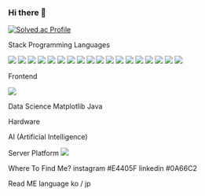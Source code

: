 ### Hi there 👋

[![Solved.ac Profile](http://mazassumnida.wtf/api/v2/generate_badge?boj=Minu)](https://solved.ac/whalsdn1003/)


Stack
Programming Languages

<!-- python -->
<img src="https://img.shields.io/badge/Scss-green?style=flat&logo=Python&logoColor=3776AB"/>

<!-- numpy -->
<img src="https://img.shields.io/badge/Scss-green?style=flat&logo=numpy&logoColor=013243"/>

<!-- vue -->
<img src="https://img.shields.io/badge/Scss-green?style=flat&logo=Vue.js&logoColor=4FC08D"/>

<!-- React -->
<img src="https://img.shields.io/badge/Scss-green?style=flat&logo=React&logoColor=61DAFB"/>

<!-- js -->
<img src="https://img.shields.io/badge/Scss-green?style=flat&logo=Javascript&logoColor=F7DF1E"/>


<!-- arduino -->
<img src="https://img.shields.io/badge/Scss-green?style=flat&logo=Arduino&logoColor=00979D"/>

<!-- Raspberry pi -->
<img src="https://img.shields.io/badge/Scss-green?style=flat&logo=Raspberry pi&logoColor=A22846"/>

<!-- OpenCV -->
<img src="https://img.shields.io/badge/Scss-green?style=flat&logo=OpenCV&logoColor=5C3EE8"/>


<!-- 도커 -->
<img src="https://img.shields.io/badge/Scss-green?style=flat&logo=Docker&logoColor=2496ED"/>

<!-- ncp -->
<img src="https://img.shields.io/badge/Scss-green?style=flat&logo=Naver&logoColor=03C75A"/>

<!-- Classroom -->
<img src="https://img.shields.io/badge/Scss-green?style=flat&logo=Google Classroom&logoColor=0F9D58"/>

<!-- gcp -->
<img src="https://img.shields.io/badge/Scss-green?style=flat&logo=Google Cloud&logoColor=4285F4"/>

<!-- amazon s3 -->
<img src="https://img.shields.io/badge/Scss-green?style=flat&logo=Amazon S3&logoColor=569A31"/>

<!-- amazon ec2 -->
<img src="https://img.shields.io/badge/Scss-green?style=flat&logo=Amazon EC2&logoColor=FF9900"/>

<!-- aws -->
<img src="https://img.shields.io/badge/Scss-green?style=flat&logo=Amazon AWS&logoColor=FF6F00"/>

<!-- tensorflow -->
<img src="https://img.shields.io/badge/Scss-green?style=flat&logo=Tensorflow&logoColor=2496ED"/>

<!-- ncp -->
<img src="https://img.shields.io/badge/Scss-green?style=flat&logo=Docker&logoColor=2496ED"/>

<!-- ncp -->
<img src="https://img.shields.io/badge/Scss-green?style=flat&logo=Docker&logoColor=2496ED"/>


Frontend
<!-- C++ -->
<img src="https://img.shields.io/badge/Scss-green?style=flat&logo='C++'&logoColor=00599C"/>


Data Science
Matplotlib
Java


Hardware

AI (Artificial Intelligence)

Server Platform
<img src="https://img.shields.io/badge/Scss-green?style=flat&logo=Home Assistant&logoColor=41BDF5"/>


Where To Find Me?
instagram #E4405F
linkedin #0A66C2


Read ME language
ko / jp

<!--
**Dev-minu/Dev-minu** is a ✨ _special_ ✨ repository because its `README.md` (this file) appears on your GitHub profile.

Here are some ideas to get you started:

- 🔭 I’m currently working on ...
- 🌱 I’m currently learning ...
- 👯 I’m looking to collaborate on ...
- 🤔 I’m looking for help with ...
- 💬 Ask me about ...
- 📫 How to reach me: ...
- 😄 Pronouns: ...
- ⚡ Fun fact: ...
-->
